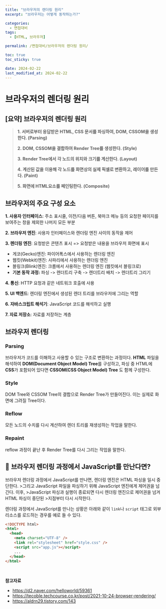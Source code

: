 ```yaml
---
title: "브라우저의 렌더링 원리"
excerpt: "브라우저는 어떻게 동작하는가?"

categories:
  - 면접대비
tags:
  - [HTML, 브라우저]

permalink: /면접대비/브라우저의 렌더링 원리/

toc: true
toc_sticky: true

date: 2024-02-22
last_modified_at: 2024-02-22
---
```


# 브라우저의 렌더링 원리

## [요약] 브라우저의 렌더링 원리

> **1. 서버로부터 응답받은 HTML, CSS 문서를 파싱하여, DOM, CSSOM을 생성한다. (Parsing)**
>
> **2. DOM, CSSOM을 결합하여 Render Tree를 생성한다. (Style)**
>
> **3. Render Tree에서 각 노드의 위치와 크기를 계산한다. (Layout)**
>
> **4. 계산된 값을 이용해 각 노드를 화면상의 실제 픽셀로 변환하고, 레이어를 만든다. (Paint)**
>
> **5. 화면에 HTML요소를 페인팅한다. (Composite)**

## 브라우저의 주요 구성 요소

**1. 사용자 인터페이스**: 주소 표시줄, 이전/다음 버튼, 북마크 메뉴 등의 요청한 페이지를 보여주는 창을 제외한 나머지 모든 부분

**2. 브라우저 엔진**: 사용자 인터페이스와 렌더링 엔진 사이의 동작을 제어

**3. 렌더링 엔진**: 요청받은 콘텐츠 표시 => 요청받은 내용을 브라우저 화면에 표시

- 게코(Gecko)엔진: 파이어폭스에서 사용하는 렌더링 엔진
- 웹킷(Webkit)엔진: 사파리에서 사용하는 렌더링 엔진
- 블링크(Blink)엔진: 크롬에서 사용하는 렌더링 엔진 (웹킷에서 블링크로)
- **기본 동작 과정:** 파싱 -> 렌더트리 구축 -> 렌더트리 배치 -> 렌더트리 그리기

**4. 통신**: HTTP 요청과 같은 네트워크 호출에 사용

**5. UI 백엔드**: 렌더링 엔진에서 생성된 렌더 트리를 브라우저에 그리는 역할

**6. 자바스크립트 해석기**: JavaScript 코드를 해석하고 실행

**7. 자료 저장소**: 자료를 저장하는 계층

## 브라우저 렌더링

### Parsing

브라우저가 코드를 이해하고 사용할 수 있는 구조로 변환하는 과정이다. **HTML** 파일을 해석하여 **DOM(Document Object Model) Tree**를 구성하고, 파싱 중 HTML에 **CSS**가 포함되어 있다면 **CSSOM(CSS Object Model) Tree** 도 함께 구성한다.

### Style

DOM Tree와 CSSOM Tree의 결합으로 Render Tree가 만들어진다. 이는 실제로 화면에 그려질 Tree이다.

### Reflow

모든 노드의 수치를 다시 계산하여 렌더 트리를 재생성하는 작업을 말한다.

### Repaint

reflow 과정이 끝난 후 Render Tree를 다시 그리는 작업을 말한다.

## 🚨 브라우저 렌더링 과정에서 JavaScript를 만난다면?

브라우저 렌더링 과정에서 JavaScript를 만나면, 렌더링 엔진은 HTML 파싱을 일시 중단한다. >그리고 JavaScript 파일을 파싱하기 위해 JavaScript 엔진에게 제어권을 넘긴다. 이후, >JavaScript 파싱과 실행이 종료되면 다시 렌더링 엔진으로 제어권을 넘겨 HTML 파싱이 중단된 >지점부터 다시 시작한다.

렌더링 과정에서 JavaScript를 만나는 상황은 아래와 같이 `link`나 `script` 태그로 외부 리소스를 로드하는 경우를 예로 들 수 있다.

```html
<!DOCTYPE html>
<html>
  <head>
    <meta charset="UTF-8" />
    <link rel="stylesheet" href="style.css" />
    <script src="app.js"></script>
    ...
  </head>
</html>
```

<br/>

**참고자료**

- https://d2.naver.com/helloworld/59361
- https://tecoble.techcourse.co.kr/post/2021-10-24-browser-rendering/
- https://aldrn29.tistory.com/143
